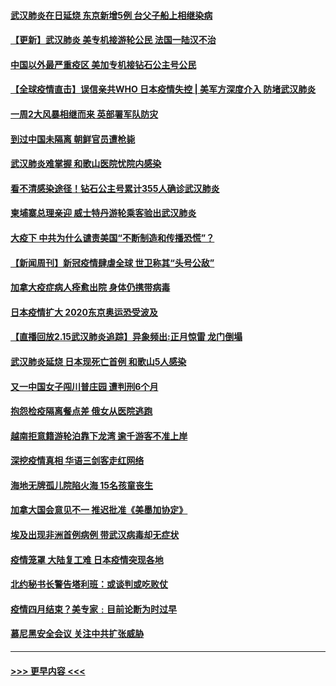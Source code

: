 #### [武汉肺炎在日延烧 东京新增5例 台父子船上相继染病](../pages/prog202/a102778538.md?t=02162311) 
#### [【更新】武汉肺炎 美专机接游轮公民 法国一陆汉不治](../pages/prog202/a102770740.md?t=02162311) 
#### [中国以外最严重疫区 美加专机接钻石公主号公民](../pages/prog202/a102778473.md?t=02162311) 
#### [【全球疫情直击】误信亲共WHO 日本疫情失控 | 美军方深度介入 防堵武汉肺炎](../pages/prog202/a102778478.md?t=02162311) 
#### [一周2大风暴相继而来 英部署军队防灾](../pages/prog202/a102778447.md?t=02162311) 
#### [到过中国未隔离 朝鲜官员遭枪毙](../pages/prog202/a102778383.md?t=02162311) 
#### [武汉肺炎难掌握 和歌山医院忧院内感染](../pages/prog202/a102778376.md?t=02162311) 
#### [看不清感染途径！钻石公主号累计355人确诊武汉肺炎](../pages/prog202/a102778335.md?t=02162311) 
#### [柬埔寨总理亲迎 威士特丹游轮乘客验出武汉肺炎](../pages/prog202/a102777842.md?t=02162311) 
#### [大疫下 中共为什么谴责美国“不断制造和传播恐慌”？](../pages/prog202/a102778285.md?t=02162311) 
#### [【新闻周刊】新冠疫情肆虐全球 世卫称其“头号公敌”](../pages/prog202/a102778196.md?t=02162311) 
#### [加拿大疫症病人痊愈出院 身体仍携带病毒](../pages/prog202/a102778061.md?t=02162311) 
#### [日本疫情扩大 2020东京奥运恐受波及](../pages/prog202/a102778049.md?t=02162311) 
#### [【直播回放2.15武汉肺炎追踪】异象频出:正月惊雷 龙门倒塌](../pages/prog202/a102777974.md?t=02162311) 
#### [武汉肺炎延烧 日本现死亡首例 和歌山5人感染](../pages/prog202/a102777815.md?t=02162311) 
#### [又一中国女子闯川普庄园 遭判刑6个月](../pages/prog202/a102777673.md?t=02162311) 
#### [抱怨检疫隔离餐点差 俄女从医院逃跑](../pages/prog202/a102777667.md?t=02162311) 
#### [越南拒意籍游轮泊靠下龙湾 逾千游客不准上岸](../pages/prog202/a102777646.md?t=02162311) 
#### [深挖疫情真相 华语三剑客走红网络](../pages/prog202/a102777624.md?t=02162311) 
#### [海地无牌孤儿院陷火海 15名孩童丧生](../pages/prog202/a102777620.md?t=02162311) 
#### [加拿大国会意见不一 推迟批准《美墨加协定》](../pages/prog202/a102777575.md?t=02162311) 
#### [埃及出现非洲首例病例 带武汉病毒却无症状](../pages/prog202/a102777559.md?t=02162311) 
#### [疫情笼罩 大陆复工难 日本疫情突现各地](../pages/prog202/a102777455.md?t=02162311) 
#### [北约秘书长警告塔利班：或谈判或吃败仗](../pages/prog202/a102777442.md?t=02162311) 
#### [疫情四月结束？美专家﹕目前论断为时过早](../pages/prog202/a102777248.md?t=02162311) 
#### [慕尼黑安全会议 关注中共扩张威胁](../pages/prog202/a102777254.md?t=02162311) 

----
#### [ >>> 更早内容 <<< ](../indexes/prog202-earlier.md)
